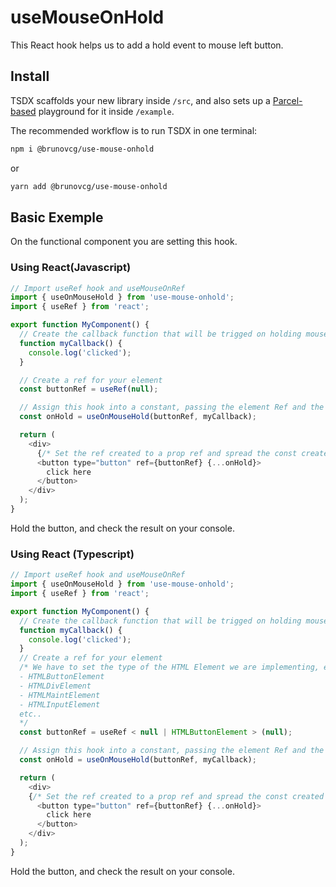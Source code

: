 # useMouseOnHold

This React hook helps us to add a hold event to mouse left button.

## Install

TSDX scaffolds your new library inside `/src`, and also sets up a [Parcel-based](https://parceljs.org) playground for it inside `/example`.

The recommended workflow is to run TSDX in one terminal:

```bash
npm i @brunovcg/use-mouse-onhold
```

or

```bash
yarn add @brunovcg/use-mouse-onhold
```

## Basic Exemple

On the functional component you are setting this hook.

### Using React(Javascript)

```javascript
// Import useRef hook and useMouseOnRef
import { useOnMouseHold } from 'use-mouse-onhold';
import { useRef } from 'react';

export function MyComponent() {
  // Create the callback function that will be trigged on holding mouse button on the refered element
  function myCallback() {
    console.log('clicked');
  }

  // Create a ref for your element
  const buttonRef = useRef(null);

  // Assign this hook into a constant, passing the element Ref and the callback function
  const onHold = useOnMouseHold(buttonRef, myCallback);

  return (
    <div>
      {/* Set the ref created to a prop ref and spread the const created to store the hook return  */}
      <button type="button" ref={buttonRef} {...onHold}>
        click here
      </button>
    </div>
  );
}
```

Hold the button, and check the result on your console.

### Using React (Typescript)

```javascript
// Import useRef hook and useMouseOnRef
import { useOnMouseHold } from 'use-mouse-onhold';
import { useRef } from 'react';

export function MyComponent() {
  // Create the callback function that will be trigged on holding mouse button on the refered element
  function myCallback() {
    console.log('clicked');
  }
  // Create a ref for your element
  /* We have to set the type of the HTML Element we are implementing, e.g. 
  - HTMLButtonElement
  - HTMLDivElement
  - HTMLMaintElement
  - HTMLInputElement
  etc..
  */
  const buttonRef = useRef < null | HTMLButtonElement > (null);

  // Assign this hook into a constant, passing the element Ref and the callback function
  const onHold = useOnMouseHold(buttonRef, myCallback);

  return (
    <div>
    {/* Set the ref created to a prop ref and spread the const created to store the hook return  */}
      <button type="button" ref={buttonRef} {...onHold}>
        click here
      </button>
    </div>
  );
}
```

Hold the button, and check the result on your console.
